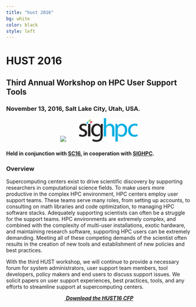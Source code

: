 ```yaml
---
title: "hust 2016"
bg: white
color: black
style: left
---
```


# HUST 2016

<div style="text-align:center;">
  <span class="fa-stack subtlecircle" style="font-size:64px; background:rgba(0,128,0,0.1)">
    <i class="fa fa-circle fa-stack-2x text-white"></i>
    <i class="fa fa-server fa-stack-1x text-green"></i>
  </span>
</div>

## Third Annual Workshop on HPC User Support Tools

### November 13, 2016, Salt Lake City, Utah, USA.

<div style="text-align:center;">
  <a href="http://sc16.supercomputing.org"><img src="img/sc16-logo.png"/></a>
  &nbsp;  &nbsp;  &nbsp;  &nbsp;
  <a href="http://www.sighpc.org"><img src="img/sighpc-logo.png"/></a>
</div>

#### Held in conjunction with [SC16](http://sc16.supercomputing.org), in cooperation with [SIGHPC](http://www.sighpc.org).



### Overview

Supercomputing centers exist to drive scientific discovery by
supporting researchers in computational science fields.  To make users
more productive in the complex HPC environment, HPC centers employ
user support teams.  These teams serve many roles, from setting up
accounts, to consulting on math libraries and code optimization, to
managing HPC software stacks.  Adequately supporting scientists can
often be a struggle for the support teams.  HPC environments are
extremely complex, and combined with the complexity of multi-user
installations, exotic hardware, and maintaining research software,
supporting HPC users can be extremely demanding.  Meeting all of these
competing demands of the scientist often results in the creation of
new tools and establishment of new policies and best practices.

With the third HUST workshop, we will continue to provide a necessary
forum for system administrators, user support team members, tool
developers, policy makers and end users to discuss support issues.  We
solicit papers on user support experiences, best practices, tools, and
any efforts to streamline support at supercomputing centers.

<div style="text-align:center;">
  <p>
    <a href="hust15-cfp.txt">
      <i class="fa fa-file-text-o">&nbsp;<b>Download the HUST16 CFP</b></i>
    </a>
  </p>
</div>

